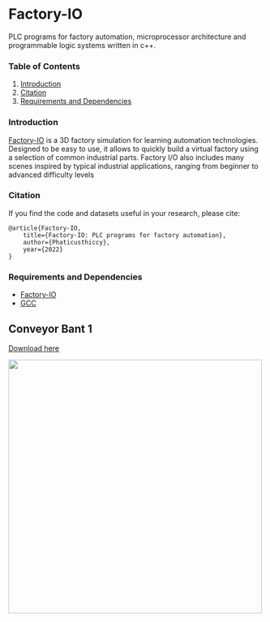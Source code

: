 # Factory-IO
PLC programs for factory automation, microprocessor architecture and programmable logic systems written in c++.

### Table of Contents

1. [Introduction](#introduction)
1. [Citation](#citation)
1. [Requirements and Dependencies](#requirements-and-dependencies)

### Introduction
[Factory-IO](https://factoryio.com/) is a 3D factory simulation for learning automation technologies. Designed to be easy to use, it allows to quickly build a virtual factory using a selection of common industrial parts. Factory I/O also includes many scenes inspired by typical industrial applications, ranging from beginner to advanced difficulty levels

### Citation
If you find the code and datasets useful in your research, please cite:
	
	@article{Factory-IO,
		title={Factory-IO: PLC programs for factory automation},
		author={Phaticusthiccy},
		year={2022}
	}

### Requirements and Dependencies
- [Factory-IO](https://factoryio.com/buy)
- [GCC](https://gcc.gnu.org/install/binaries.html)

##

## Conveyor Bant 1

[Download here](https://github.com/phaticusthiccy/Factory-IO/tree/main/programs/pako.xml)
<html>
  <height=200>
    <width=200>
      <img src=https://user-images.githubusercontent.com/74794033/168427898-f8959e11-6670-4513-bf38-ec4110effb91.png width=500>
</html>
